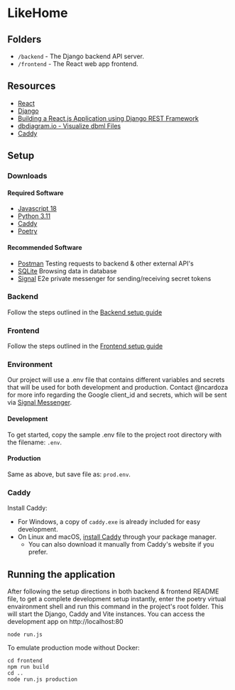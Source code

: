 # LikeHome

## Folders
- `/backend`    - The Django backend API server.
- `/frontend`   - The React web app frontend.

## Resources

- [React](https://reactjs.org/)
- [Django](https://www.djangoproject.com/)
- [Building a React.js Application using Django REST Framework](https://www.section.io/engineering-education/react-and-django-rest-framework/)
- [dbdiagram.io - Visualize dbml Files](https://dbdiagram.io/)
- [Caddy](https://caddyserver.com/docs/caddyfile)

## Setup


### Downloads
#### Required Software
- [Javascript 18](https://nodejs.org/en/download/)
- [Python 3.11](https://www.python.org/downloads/)
- [Caddy](https://caddyserver.com/docs/install)
- [Poetry](https://github.com/python-poetry/poetry) 

#### Recommended Software
- [Postman](https://www.postman.com/downloads/) Testing requests to backend & other external API's
- [SQLite](https://sqlitebrowser.org/) Browsing data in database
- [Signal](https://signal.org/en/download/) E2e private messenger for sending/receiving secret tokens

### Backend
Follow the steps outlined in the
[Backend setup guide](backend/README.md) 

### Frontend
Follow the steps outlined in the [Frontend setup guide](frontend/README.md)

### Environment
Our project will use a .env file that contains different variables and secrets that will be used for both development and production.
Contact @ncardoza for more info regarding the Google client_id and secrets, which will be sent via [Signal Messenger](https://signal.org/en/download/).

#### Development
To get started, copy the sample .env file to the project root directory with the filename: `.env`.

#### Production
Same as above, but save file as: `prod.env`.

### Caddy

Install Caddy:
- For Windows, a copy of `caddy.exe` is already included for easy development.
- On Linux and macOS, [install Caddy](https://caddyserver.com/docs/install) through your package manager.
  - You can also download it manually from Caddy's website if you prefer.

## Running the application
After following the setup directions in both backend & frontend README file,
to get a complete development setup instantly, enter the poetry virtual envaironment shell and run this command in the project's root folder.
This will start the Django, Caddy and Vite instances. You can access the development app on http://localhost:80
```
node run.js
```

To emulate production mode without Docker:
```
cd frontend
npm run build
cd ..
node run.js production
```
